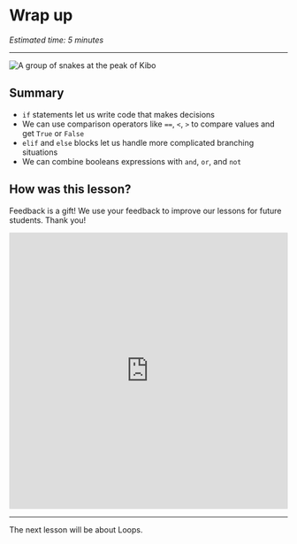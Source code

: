 # Wrap up

_Estimated time: 5 minutes_

---

![A group of snakes at the peak of Kibo](/images/snake_summit.png)

## Summary

- `if` statements let us write code that makes decisions
- We can use comparison operators like `==`, `<`, `>` to compare values and get `True` or `False`
- `elif` and `else` blocks let us handle more complicated branching situations
- We can combine booleans expressions with `and`, `or`, and `not`

## How was this lesson?

Feedback is a gift! We use your feedback to improve our lessons for future students. Thank you!

<div style="width:100%;height:500px;"><iframe src="https://forms.gle/msMRfggprKTRkhz36" frameborder="0" sandbox="allow-scripts allow-popups allow-top-navigation-by-user-activation allow-forms allow-same-origin" allowfullscreen="" style="width: 100%; height: 100%; border-radius: 1px; pointer-events: auto; background-color: white;"></iframe>
</div>

---

<aside>

The next lesson will be about Loops.

</aside>
